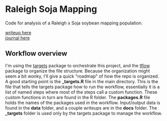 # Raleigh Soja Mapping
Code for analysis of a Raleigh x Soja soybean mapping population.  

[writeup here](https://github.com/jhgille2/Raleigh_Soja_Mapping/blob/main/docs/Notebook.pdf)  
[journal here](https://github.com/jhgille2/NCRaleigh_Soja_QTL_Mapping/blob/main/docs/Journal.pdf)  

## Workflow overview

I'm using the [targets](https://github.com/ropensci/targets) package to orchestrate this project, and the [tflow](https://github.com/MilesMcBain/tflow) package to organize the file structure. Because the organization might seem a bit wonky, I'll give a quick "roadmap" of how the repo is organized. A good starting point is the **\_targets.R** file in the main directory. This is the file that tells the targets package how to run the workflow, essentially it is a list of named steps where most of the steps call a custom function. These custom functions in turn are found in the R folder. The **packages.R** file holds the names of the packages used in the workflow. Input/output data is found in the **data** folder, and a couple writeups are in the **docs** folder. The **\_targets** folder is used only by the targets package to manage the workflow. 
